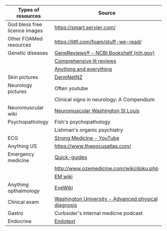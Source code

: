 | Types of resources            | Source                                                                                                                                                                    |
| ----------------------------- | ------------------------------------------------------------------------------------------------------------------------------------------------------------------------- |
| God bless free licence images | https://smart.servier.com/                                                                                                                                                |
| Other FOAMed resources        | https://litfl.com/foam/stuff-we-read/                                                                                                                                     |
| Genetic diseases              | [GeneReviews® - NCBI Bookshelf (nih.gov)](https://www.ncbi.nlm.nih.gov/books/NBK1116/)                                                                                    |
|                               | [Comprehensive lit reviews](https://www.malacards.org/card/gerstmann_straussler_disease)                                                                                  |
|                               | [Anything and everything](https://www.omim.org/entry/137440?search=GERSTMANN-STRAUSSLER%20DISEASE&highlight=%22gerstmann%20straussler%22%20disease%20gerstmannstraussler) |
| Skin pictures                 | [DermNetNZ](https://dermnetnz.org/)                                                                                                                                       |
| Neurology pictures            | Often youtube                                                                                                                                                             |
|                               | Clinical signs in neurology: A Compendium                                                                                                                                 |
| Neuromuscular wiki            | [Neuromuscular Washington St Louis](https://neuromuscular.wustl.edu/)                                                                                                     |
| Psychopathology               | Fish's psychopathology                                                                                                                                                    |
|                               | Lishman's organic psychiatry                                                                                                                                              |
| ECG                           | [Strong Medicine - YouTube](https://www.youtube.com/channel/UCFq5vPnNRNNNysLrktz4aSw)                                                                                     |
| Anything US                   | https://www.thepocusatlas.com/                                                                                                                                            |
| Emergency medicine            | [Quick-guides](http://www.emdocs.net/mini-intern-bootcamp/)                                                                                                               |
|                               | http://www.ozemedicine.com/wiki/doku.php                                                                                                                                  |
|                               | [EM wiki](https://wikem.org/wiki/Portal:Categories)                                                                                                                       |
| Anything opthalmology         | [EyeWiki](https://eyewiki.org/Main_Page)                                                                                                                                  |
| Clinical exam                 | [Washington University - Advanced physical diagnosis](https://depts.washington.edu/physdx/neck/patienthx.html)                                                            |
| Gastro                        | Curbsider's internal medicne podcast                                                                                                                                      |
| Endocrine                     | [Endotext](https://www.endotext.org/)                                                                                                                                                                          |
